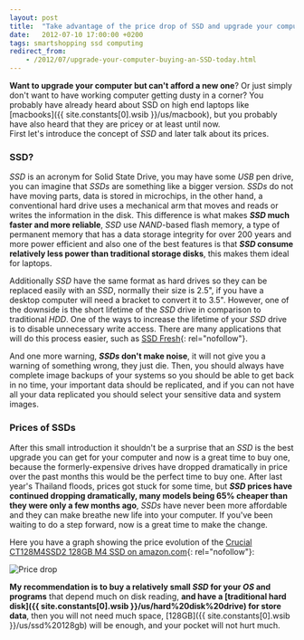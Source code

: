 ```yaml
---
layout: post
title:  "Take advantage of the price drop of SSD and upgrade your computer today!"
date:   2012-07-10 17:00:00 +0200
tags: smartshopping ssd computing
redirect_from:
    - /2012/07/upgrade-your-computer-buying-an-SSD-today.html
---
```

**Want to upgrade your computer but can't afford a new one**? Or just simply don't want to have working computer getting dusty in a corner? You probably have already heard about SSD on high end laptops like [macbooks]({{ site.constants[0].wsib }}/us/macbook), but you probably have also heard that they are pricey or at least until now.\
First let's introduce the concept of *SSD* and later talk about its prices.

### SSD?

*SSD* is an acronym for Solid State Drive, you may have some *USB* pen drive, you can imagine that *SSDs* are something like a bigger version. *SSDs* do not have moving parts, data is stored in microchips, in the other hand, a conventional hard drive uses a mechanical arm that moves and reads or writes the information in the disk. This difference is what makes ***SSD* much faster and more reliable**, *SSD* use *NAND*-based flash memory, a type of permanent memory that has a data storage integrity for over 200 years and more power efficient and also one of the best features is that ***SSD* consume relatively less power than traditional storage disks**, this makes them ideal for laptops.

Additionally *SSD* have the same format as hard drives so they can be replaced easily with an *SSD*, normally their size is 2.5", if you have a desktop computer will need a bracket to convert it to 3.5".
However, one of the downside is the short lifetime of the *SSD* drive in comparison to traditional *HDD*. One of the ways to increase the lifetime of your *SSD* drive is to disable unnecessary write access. There are many applications that will do this process easier, such as [SSD Fresh](http://www.abelssoft.net/ssdfresh.php){: rel="nofollow"}.

And one more warning, ***SSDs* don't make noise**, it will not give you a warning of something wrong, they just die. Then, you should always have complete image backups of your systems so you should be able to get back in no time, your important data should be replicated, and if you can not have all your data replicated you should select your sensitive data and system images.

### Prices of SSDs

After this small introduction it shouldn't be a surprise that an *SSD* is the best upgrade you can get for your computer and now is a great time to buy one, because the formerly-expensive drives have dropped dramatically in price over the past months this would be the perfect time to buy one. After last year's Thailand floods, prices got stuck for some time, but ***SSD* prices have continued dropping dramatically, many models being 65% cheaper than they were only a few months ago**, *SSDs* have never been more affordable and they can make breathe new life into your computer. If you've been waiting to do a step forward, now is a great time to make the change.

Here you have a graph showing the price evolution of the [Crucial CT128M4SSD2 128GB M4 SSD on amazon.com](<https://www.amazon.com/gp/product/B004W2JKZI/ref=as_li_ss_il?ie=UTF8&tag={{ site.constants[0].amazon_com }}&linkCode=as2&camp=1789&creative=390957&creativeASIN=B004W2JKZI>){: rel="nofollow"}:

![Price drop](https://i.imgur.com/l9u48IDm.jpg)

**My recommendation is to buy a relatively small *SSD* for your *OS* and programs** that depend much on disk reading, **and have a [traditional hard disk]({{ site.constants[0].wsib }}/us/hard%20disk%20drive) for store data**, then you will not need much space, [128GB]({{ site.constants[0].wsib }}/us/ssd%20128gb) will be enough, and your pocket will not hurt much.
